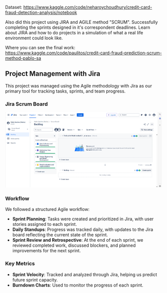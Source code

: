 Dataset: https://www.kaggle.com/code/neharoychoudhury/credit-card-fraud-detection-analysis/notebook

Also did this project using JIRA and AGILE method "SCRUM". Successfully completing the sprints designed in it's correspondent deadlines. Learn about JIRA and how to do projects in a simulation of what a real life environment could look like. 

Where you can see the final work: https://www.kaggle.com/code/paulitos/credit-card-fraud-prediction-scrum-method-pablo-sa

## Project Management with Jira

This project was managed using the Agile methodology with Jira as our primary tool for tracking tasks, sprints, and team progress.

### Jira Scrum Board
![Jira Scrum Board](jira_scrum_board.png)

### Workflow
We followed a structured Agile workflow:
- **Sprint Planning**: Tasks were created and prioritized in Jira, with user stories assigned to each sprint.
- **Daily Standups**: Progress was tracked daily, with updates to the Jira board reflecting the current state of the sprint.
- **Sprint Review and Retrospective**: At the end of each sprint, we reviewed completed work, discussed blockers, and planned improvements for the next sprint.

### Key Metrics
- **Sprint Velocity**: Tracked and analyzed through Jira, helping us predict future sprint capacity.
- **Burndown Charts**: Used to monitor the progress of each sprint.

